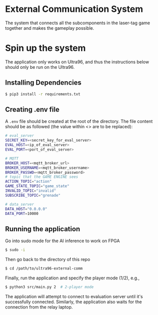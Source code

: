 # External Communication System

The system that connects all the subcomponents in the laser-tag game together and makes the gameplay possible.

# Spin up the system
The application only works on Ultra96, and thus the instructions below should only be run on the Ultra96.

## Installing Dependencies
```sh
$ pip3 install -r requirements.txt
```

## Creating .env file
A `.env` file should be created at the root of the directory. The file content should be as followed (the value within <> are to be replaced):

```sh
# eval_server
SECRET_KEY=<secret_key_for_eval_server>
EVAL_HOST=<ip_of_eval_server>
EVAL_PORT=<port_of_eval_server>

# MQTT
BROKER_HOST=<mqtt_broker_url>
BROKER_USERNAME=<mqtt_broker_username>
BROKER_PASSWD=<mqtt_broker_password>
# topic that the GAME ENGINE sees
ACTION_TOPIC="action"
GAME_STATE_TOPIC="game_state"
INVALID_TOPIC="invalid"
SUBSCRIBE_TOPIC="grenade"

# data_server
DATA_HOST="0.0.0.0"
DATA_PORT=10000
```

## Running the application
Go into sudo mode for the AI inference to work on FPGA
```sh
$ sudo -i  
```

Then go back to the directory of this repo
```sh
$ cd /path/to/ultra96-external-comm
```

Finally, run the application and specify the player mode (1/2), e.g.,
```sh
$ python3 src/main.py 2  # 2-player mode
```

The application will attempt to connect to evaluation server until it's successfully connected. Similarly, the application also waits for the connection from the relay laptop.